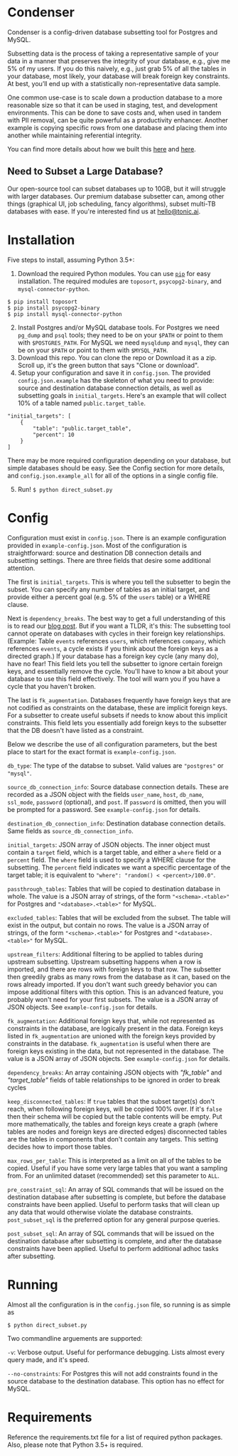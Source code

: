 # Condenser

Condenser is a config-driven database subsetting tool for Postgres and MySQL.

Subsetting data is the process of taking a representative sample of your data in a manner that preserves the integrity of your database, e.g., give me 5% of my users. If you do this naively, e.g., just grab 5% of all the tables in your database, most likely, your database will break foreign key constraints. At best, you’ll end up with a statistically non-representative data sample.

One common use-case is to scale down a production database to a more reasonable size so that it can be used in staging, test, and development environments. This can be done to save costs and, when used in tandem with PII removal, can be quite powerful as a productivity enhancer. Another example is copying specific rows from one database and placing them into another while maintaining referential integrity.

You can find more details about how we built this [here](https://www.tonic.ai/blog/condenser-a-database-subsetting-tool) and [here](https://www.tonic.ai/blog/condenser-v2/).

## Need to Subset a Large Database?

Our open-source tool can subset databases up to 10GB, but it will struggle with larger databases. Our premium database subsetter can, among other things (graphical UI, job scheduling, fancy algorithms), subset multi-TB databases with ease. If you're interested find us at [hello@tonic.ai](mailto:hello@tonic.ai).

# Installation

Five steps to install, assuming Python 3.5+:

1. Download the required Python modules. You can use [`pip`](https://pypi.org/project/pip/) for easy installation. The required modules are `toposort`, `psycopg2-binary`, and `mysql-connector-python`.
```
$ pip install toposort
$ pip install psycopg2-binary
$ pip install mysql-connector-python
```
2. Install Postgres and/or MySQL database tools. For Postgres we need `pg_dump` and `psql` tools; they need to be on your `$PATH` or point to them with `$POSTGRES_PATH`. For MySQL we need `mysqldump` and `mysql`, they can be on your `$PATH` or point to them with `$MYSQL_PATH`.
3. Download this repo. You can clone the repo or Download it as a zip. Scroll up, it's the green button that says "Clone or download".
4. Setup your configuration and save it in `config.json`. The provided `config.json.example` has the skeleton of what you need to provide: source and destination database connection details, as well as subsetting goals in `initial_targets`. Here's an example that will collect 10% of a table named `public.target_table`.
```
"initial_targets": [
    {
        "table": "public.target_table",
        "percent": 10
    }
]
```
There may be more required configuration depending on your database, but simple databases should be easy. See the Config section for more details, and `config.json.example_all` for all of the options in a single config file.

5. Run! `$ python direct_subset.py`

# Config

Configuration must exist in `config.json`. There is an example configuration provided in `example-config.json`. Most of the configuration is straightforward: source and destination DB connection details and subsetting settings. There are three fields that desire some additional attention.

The first is `initial_targets`. This is where you tell the subsetter to begin the subset. You can specify any number of tables as an initial target, and provide either a percent goal (e.g. 5% of the `users` table) or a WHERE clause.

Next is `dependency_breaks`. The best way to get a full understanding of this is to read our [blog post](https://www.tonic.ai/blog/condenser-a-database-subsetting-tool). But if you want a TLDR, it's this: The subsetting tool cannot operate on databases with cycles in their foreign key relationships. (Example: Table `events` references `users`, which references `company`, which references `events`, a cycle exists if you think about the foreign keys as a directed graph.) If your database has a foreign key cycle (any many do), have no fear! This field lets you tell the subsetter to ignore certain foreign keys, and essentially remove the cycle. You'll have to know a bit about your database to use this field effectively. The tool will warn you if you have a cycle that you haven't broken.

The last is `fk_augmentation`. Databases frequently have foreign keys that are not codified as constraints on the database, these are implicit foreign keys. For a subsetter to create useful subsets if needs to know about this implicit constraints. This field lets you essentially add foreign keys to the subsetter that the DB doesn't have listed as a constraint.

Below we describe the use of all configuration parameters, but the best place to start for the exact format is `example-config.json`.

`db_type`: The type of the databse to subset. Valid values are `"postgres"` or `"mysql"`.

`source_db_connection_info`: Source database connection details. These are recorded as a JSON object with the fields `user_name`, `host`, `db_name`, `ssl_mode`, `password` (optional), and `post`. If `password` is omitted, then you will be prompted for a password. See `example-config.json` for details.

`destination_db_connection_info`: Destination database connection details. Same fields as `source_db_connection_info`.

`initial_targets`: JSON array of JSON objects. The inner object must contain a `target` field, which is a target table, and either a `where` field or a `percent` field. The `where` field is used to specify a WHERE clause for the subsetting. The `percent` field indicates we want a specific percentage of the target table; it is equivalent to `"where": "random() < <percent>/100.0"`.

`passthrough_tables`: Tables that will be copied to destination database in whole. The value is a JSON array of strings, of the form `"<schema>.<table>"` for Postgres and `"<database>.<table>"` for MySQL.

`excluded_tables`: Tables that will be excluded from the subset. The table will exist in the output, but contain no rows. The value is a JSON array of strings, of the form `"<schema>.<table>"` for Postgres and `"<database>.<table>"` for MySQL.

`upstream_filters`: Additional filtering to be applied to tables during upstream subsetting. Upstream subsetting happens when a row is imported, and there are rows with foreign keys to that row. The subsetter then greedily grabs as many rows from the database as it can, based on the rows already imported. If you don't want such greedy behavior you can impose additional filters with this option. This is an advanced feature, you probably won't need for your first subsets. The value is a JSON array of JSON objects. See `example-config.json` for details.

`fk_augmentation`: Additional foreign keys that, while not represented as constraints in the database, are logically present in the data. Foreign keys listed in `fk_augmentation` are unioned with the foreign keys provided by constraints in the database. `fk_augmentation` is useful when there are foreign keys existing in the data, but not represented in the database. The value is a JSON array of JSON objects. See `example-config.json` for details.

`dependency_breaks`: An array containing JSON objects with *"fk_table"* and *"target_table"* fields of table relationships to be ignored in order to break cycles

`keep_disconnected_tables`: If `true` tables that the subset target(s) don't reach, when following foreign keys, will be copied 100% over. If it's `false` then their schema will be copied but the table contents will be empty. Put more mathematically, the tables and foreign keys create a graph (where tables are nodes and foreign keys are directed edges) disconnected tables are the tables in components that don't contain any targets. This setting decides how to import those tables.

`max_rows_per_table`: This is interpreted as a limit on all of the tables to be copied. Useful if you have some very large tables that you want a sampling from. For an unlimited dataset (recommended) set this parameter to `ALL`.

`pre_constraint_sql`: An array of SQL commands that will be issued on the destination database after subsetting is complete, but before the database constraints have been applied. Useful to perform tasks that will clean up any data that would otherwise violate the database constraints. `post_subset_sql` is the preferred option for any general purpose queries.

`post_subset_sql`: An array of SQL commands that will be issued on the destination database after subsetting is complete, and after the database constraints have been applied. Useful to perform additional adhoc tasks after subsetting.

# Running

Almost all the configuration is in the `config.json` file, so running is as simple as

```
$ python direct_subset.py
```

Two commandline arguements are supported:

`-v`: Verbose output. Useful for performance debugging. Lists almost every query made, and it's speed.

`--no-constraints`: For Postgres this will not add constraints found in the source database to the destination database. This option has no effect for MySQL.

# Requirements

Reference the requirements.txt file for a list of required python packages.  Also, please note that Python 3.5+ is required.
